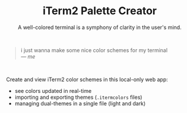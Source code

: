 <h1 align=center>iTerm2 Palette Creator</h1>
<p align=center>A well-colored terminal is a symphony of clarity in the user's mind.</p>
<br>
<blockquote><p>i just wanna make some nice color schemes for my terminal<br><i>— me</i></p></blockquote>
<br>

Create and view iTerm2 color schemes in this local-only web app:
- see colors updated in real-time
- importing and exporting themes (`.itermcolors` files)
- managing dual-themes in a single file (light and dark)
